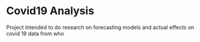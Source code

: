 # Covid19 Analysis

Project intended to do research on forecasting models and actual effects on covid 19 data from who
